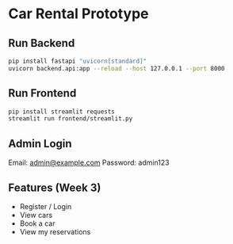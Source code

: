 # Car Rental Prototype

## Run Backend
```bash
pip install fastapi "uvicorn[standard]"
uvicorn backend.api:app --reload --host 127.0.0.1 --port 8000
```

## Run Frontend
```bash
pip install streamlit requests
streamlit run frontend/streamlit.py
```

## Admin Login
Email: admin@example.com
Password: admin123

## Features (Week 3)
- Register / Login
- View cars
- Book a car
- View my reservations
